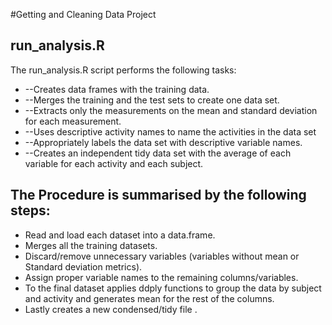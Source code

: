#Getting and Cleaning Data Project

## run_analysis.R


The run_analysis.R script performs the following tasks:

* --Creates data frames with the training data.
* --Merges the training and the test sets to create one data set.
* --Extracts only the measurements on the mean and standard deviation for each measurement.
* --Uses descriptive activity names to name the activities in the data set
* --Appropriately labels the data set with descriptive variable names.
* --Creates an independent tidy data set with the average of each variable for each activity and each subject.


## The Procedure is summarised by the following steps:

* Read and load each dataset into a data.frame.
* Merges all the training datasets.
* Discard/remove unnecessary variables (variables without mean or Standard deviation metrics).
* Assign proper variable names to the remaining columns/variables.
* To the final dataset applies ddply functions to group the data by subject and activity and generates mean for the rest of the columns.
* Lastly creates a new condensed/tidy file .

